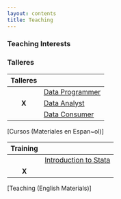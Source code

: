 ```yaml
---
layout: contents
title: Teaching
---
```


<a name="Interests"></a>
### Teaching Interests

<a name="Talleres"></a>
### Talleres

| Talleres       ||
|:-------------:|--------------|
|               | [Data Programmer](workshops/programmer.md) |
| **X**         | [Data Analyst](workshops/analyst.md) |
|               | [Data Consumer](workshops/consumer.md)  |
[Cursos (Materiales en Espan~ol)]


| Training       ||
|:-------------:|--------------|
|          | [Introduction to Stata](training/stata/stata.md) |
| **X**         |  |
[Teaching (English Materials)]
